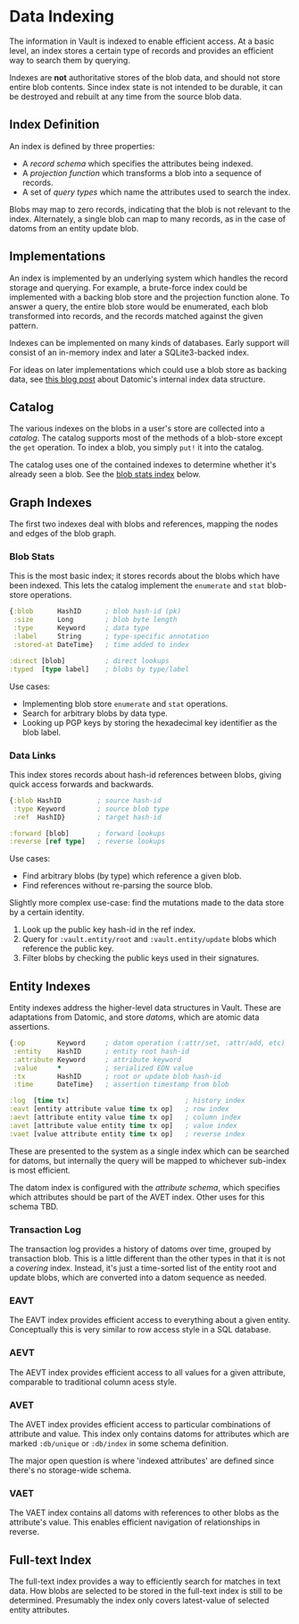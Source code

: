 Data Indexing
=============

The information in Vault is indexed to enable efficient access. At a basic
level, an index stores a certain type of records and provides an efficient way
to search them by querying.

Indexes are **not** authoritative stores of the blob data, and should not store
entire blob contents. Since index state is not intended to be durable, it can be
destroyed and rebuilt at any time from the source blob data.

## Index Definition

An index is defined by three properties:
- A _record schema_ which specifies the attributes being indexed.
- A _projection function_ which transforms a blob into a sequence of records.
- A set of _query types_ which name the attributes used to search the index.

Blobs may map to zero records, indicating that the blob is not relevant to the
index. Alternately, a single blob can map to many records, as in the case of
datoms from an entity update blob.

## Implementations

An index is implemented by an underlying system which handles the record storage
and querying. For example, a brute-force index could be implemented with a
backing blob store and the projection function alone. To answer a query, the
entire blob store would be enumerated, each blob transformed into records, and
the records matched against the given pattern.

Indexes can be implemented on many kinds of databases. Early support will
consist of an in-memory index and later a SQLite3-backed index.

For ideas on later implementations which could use a blob store as backing data,
see [this blog
post](http://tonsky.me/blog/unofficial-guide-to-datomic-internals/) about
Datomic's internal index data structure.

## Catalog

The various indexes on the blobs in a user's store are collected into a
_catalog_. The catalog supports most of the methods of a blob-store except
the `get` operation. To index a blob, you simply `put!` it into the catalog.

The catalog uses one of the contained indexes to determine whether it's
already seen a blob. See the [blob stats index](#blob-stats) below.

## Graph Indexes

The first two indexes deal with blobs and references, mapping the nodes and
edges of the blob graph.

### Blob Stats

This is the most basic index; it stores records about the blobs which have been
indexed. This lets the catalog implement the `enumerate` and `stat` blob-store
operations.

```clojure
{:blob      HashID      ; blob hash-id (pk)
 :size      Long        ; blob byte length
 :type      Keyword     ; data type
 :label     String      ; type-specific annotation
 :stored-at DateTime}   ; time added to index

:direct [blob]          ; direct lookups
:typed  [type label]    ; blobs by type/label
```

Use cases:
- Implementing blob store `enumerate` and `stat` operations.
- Search for arbitrary blobs by data type.
- Looking up PGP keys by storing the hexadecimal key identifier as the blob
  label.

### Data Links

This index stores records about hash-id references between blobs, giving quick
access forwards and backwards.

```clojure
{:blob HashID         ; source hash-id
 :type Keyword        ; source blob type
 :ref  HashID}        ; target hash-id

:forward [blob]       ; forward lookups
:reverse [ref type]   ; reverse lookups
```

Use cases:
- Find arbitrary blobs (by type) which reference a given blob.
- Find references without re-parsing the source blob.

Slightly more complex use-case: find the mutations made to the data store by a
certain identity.
1. Look up the public key hash-id in the ref index.
2. Query for `:vault.entity/root` and `:vault.entity/update` blobs which
   reference the public key.
3. Filter blobs by checking the public keys used in their signatures.

## Entity Indexes

Entity indexes address the higher-level data structures in Vault. These are
adaptations from Datomic, and store _datoms_, which are atomic data assertions.

```clojure
{:op        Keyword     ; datom operation (:attr/set, :attr/add, etc)
 :entity    HashID      ; entity root hash-id
 :attribute Keyword     ; attribute keyword
 :value     *           ; serialized EDN value
 :tx        HashID      ; root or update blob hash-id
 :time      DateTime}   ; assertion timestamp from blob

:log  [time tx]                             ; history index
:eavt [entity attribute value time tx op]   ; row index
:aevt [attribute entity value time tx op]   ; column index
:avet [attribute value entity time tx op]   ; value index
:vaet [value attribute entity time tx op]   ; reverse index
```

These are presented to the system as a single index which can be searched for
datoms, but internally the query will be mapped to whichever sub-index is most
efficient.

The datom index is configured with the _attribute schema_, which specifies which
attributes should be part of the AVET index. Other uses for this schema TBD.

### Transaction Log

The transaction log provides a history of datoms over time, grouped by
transaction blob.  This is a little different than the other types in that it is
not a _covering_ index. Instead, it's just a time-sorted list of the entity root
and update blobs, which are converted into a datom sequence as needed.

### EAVT

The EAVT index provides efficient access to everything about a given entity.
Conceptually this is very similar to row access style in a SQL database.

### AEVT

The AEVT index provides efficient access to all values for a given attribute,
comparable to traditional column acess style.

### AVET

The AVET index provides efficient access to particular combinations of attribute
and value. This index only contains datoms for attributes which are marked
`:db/unique` or `:db/index` in some schema definition.

The major open question is where 'indexed attributes' are defined since there's
no storage-wide schema.

### VAET

The VAET index contains all datoms with references to other blobs as the
attribute's value. This enables efficient navigation of relationships in
reverse.

## Full-text Index

The full-text index provides a way to efficiently search for matches in text
data. How blobs are selected to be stored in the full-text index is still to be
determined. Presumably the index only covers latest-value of selected entity
attributes.
